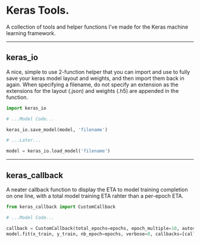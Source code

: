 Keras Tools.
=========

A collection of tools and helper functions I've made for the Keras machine learning framework.
___
## keras_io
A nice, simple to use 2-function helper that you can import and use to fully save your keras model layout and weights, and then import them back in again. When specifying a filename, do not specify an extension as the extensions for the layout (.json) and weights (.h5) are appended in the function.

```python
import keras_io

# ...Model Code...

keras_io.save_model(model, 'filename')

# ...Later...

model = keras_io.load_model('filename')
```
___
## keras_callback
A neater callback function to display the ETA to model training completion on one line, with a total model training ETA rahter than a per-epoch ETA.

```python
from keras_callback import CustomCallback

# ...Model Code...

callback = CustomCallback(total_epochs=epochs, epoch_multiple=10, autosave=True)
model.fit(x_train, y_train, nb_epoch=epochs, verbose=0, callbacks=[callback])
```